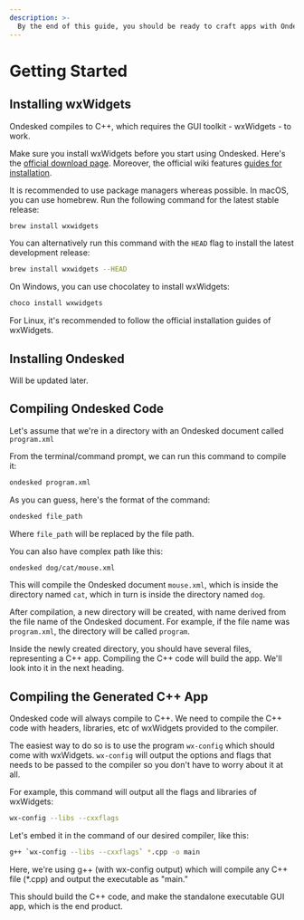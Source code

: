 ```yaml
---
description: >-
  By the end of this guide, you should be ready to craft apps with Ondesked.
---
```


# Getting Started

## Installing wxWidgets

Ondesked compiles to C++, which requires the GUI toolkit - wxWidgets - to work.

Make sure you install wxWidgets before you start using Ondesked. Here's the [official download page](https://www.wxwidgets.org/downloads/). Moreover, the official wiki features [guides for installation](https://wiki.wxwidgets.org/Install).

It is recommended to use package managers whereas possible. In macOS, you can use homebrew. Run the following command for the latest stable release:

```sh
brew install wxwidgets
```

You can alternatively run this command with the `HEAD` flag to install the latest development release:

```sh
brew install wxwidgets --HEAD
```

On Windows, you can use chocolatey to install wxWidgets:

```sh
choco install wxwidgets
```

For Linux, it's recommended to follow the official installation guides of wxWidgets.

## Installing Ondesked

Will be updated later.

## Compiling Ondesked Code

Let's assume that we're in a directory with an Ondesked document called `program.xml`

From the terminal/command prompt, we can run this command to compile it:

```sh
ondesked program.xml
```

As you can guess, here's the format of the command:

```sh
ondesked file_path
```

Where `file_path` will be replaced by the file path.

You can also have complex path like this:

```sh
ondesked dog/cat/mouse.xml
```

This will compile the Ondesked document `mouse.xml`, which is inside the directory named `cat`, which in turn is inside the directory named `dog`.

After compilation, a new directory will be created, with name derived from the file name of the Ondesked document. For example, if the file name was `program.xml`, the directory will be called `program`.

Inside the newly created directory, you should have several files, representing a C++ app. Compiling the C++ code will build the app. We'll look into it in the next heading.

## Compiling the Generated C++ App

Ondesked code will always compile to C++. We need to compile the C++ code with headers, libraries, etc of wxWidgets provided to the compiler.

The easiest way to do so is to use the program `wx-config` which should come with wxWidgets. `wx-config` will output the options and flags that needs to be passed to the compiler so you don't have to worry about it at all.

For example, this command will output all the flags and libraries of wxWidgets:

```sh
wx-config --libs --cxxflags
```

Let's embed it in the command of our desired compiler, like this:

```sh
g++ `wx-config --libs --cxxflags` *.cpp -o main
```

Here, we're using g++ (with wx-config output) which will compile any C++ file (*.cpp) and output the executable as "main."

This should build the C++ code, and make the standalone executable GUI app, which is the end product.